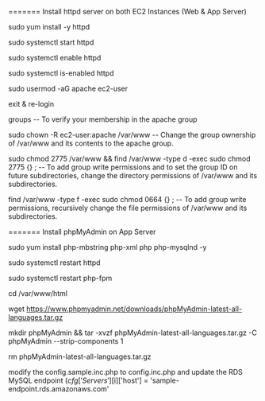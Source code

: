 ======= Install httpd server on both EC2 Instances (Web & App Server)

sudo yum install -y httpd

sudo systemctl start httpd

sudo systemctl enable httpd

sudo systemctl is-enabled httpd

sudo usermod -aG apache ec2-user

exit & re-login

groups -- To verify your membership in the apache group

sudo chown -R ec2-user:apache /var/www -- Change the group ownership of /var/www and its contents to the apache group.

sudo chmod 2775 /var/www && find /var/www -type d -exec sudo chmod 2775 {} \; -- To add group write permissions and to set the group ID on future subdirectories, change the directory permissions of /var/www and its subdirectories.

find /var/www -type f -exec sudo chmod 0664 {} \; -- To add group write permissions, recursively change the file permissions of /var/www and its subdirectories.

======= Install phpMyAdmin on App Server

sudo yum install php-mbstring php-xml php php-mysqlnd -y

sudo systemctl restart httpd

sudo systemctl restart php-fpm

cd /var/www/html

wget https://www.phpmyadmin.net/downloads/phpMyAdmin-latest-all-languages.tar.gz

mkdir phpMyAdmin && tar -xvzf phpMyAdmin-latest-all-languages.tar.gz -C phpMyAdmin --strip-components 1

rm phpMyAdmin-latest-all-languages.tar.gz

modify the config.sample.inc.php to config.inc.php and update the RDS MySQL endpoint ($cfg['Servers'][$i]['host'] = 'sample-endpoint.rds.amazonaws.com'
